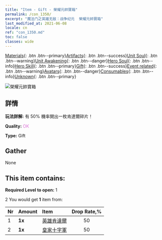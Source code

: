 ```yaml
---
title: "Item - Gift - 榮耀元帥寶箱"
permalink: /con_1350/
excerpt: "魔法门之英雄无敌：战争纪元  榮耀元帥寶箱"
last_modified_at: 2021-06-08
locale: cn
ref: "con_1350.md"
toc: false
classes: wide
---
```

 [Materials](/ItemsCN/){: .btn .btn--primary}[Artifacts](/ItemsCN/Artifacts/){: .btn .btn--success}[Unit Soul](/ItemsCN/UnitSoul/){: .btn .btn--warning}[Unit Awakening](/ItemsCN/UnitAwakening/){: .btn .btn--danger}[Hero Soul](/ItemsCN/HeroSoul/){: .btn .btn--info}[Hero Skill](/ItemsCN/HeroSkill/){: .btn .btn--primary}[Gift](/ItemsCN/Gift/){: .btn .btn--success}[Event related](/ItemsCN/Events/){: .btn .btn--warning}[Avatars](/ItemsCN/Avatars/){: .btn .btn--danger}[Consumables](/ItemsCN/Consumables/){: .btn .btn--info}[Unknown](/ItemsCN/Unknown/){: .btn .btn--primary}

 ![榮耀元帥寶箱](/images/t/i_906027.png)

## 詳情
 **玩法詳解:** 有 50% 機率開出一枚肯達爾碎片！

 **Quality:** <span style="color: #DA70D6">OK</span>

 **Type:** Gift

## Gather

  None

## This item contains:

 **Required Level to open:** 1

 2 You would get **1** item  from:

  | Nr | Amount |     Item    | Drop Rate,% |
  |:---|:-------|:------------|:---------:|
  | 1 |  **1x** | [英雄肯達爾](/cn/Items/her_363/) | 50 | 
  | 2 |  **1x** | [皇家十字軍](/cn/Items/unt_193/) | 50 | 
